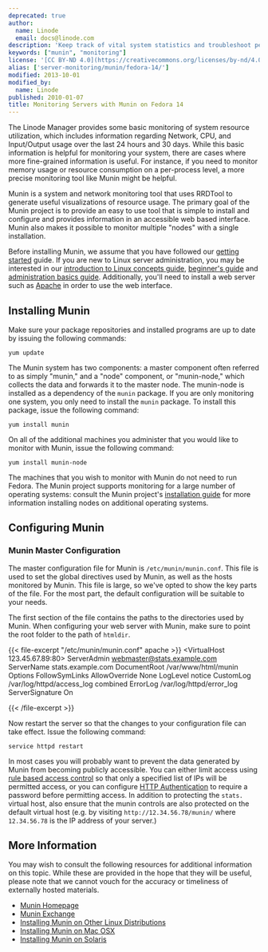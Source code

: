 ```yaml
---
deprecated: true
author:
  name: Linode
  email: docs@linode.com
description: 'Keep track of vital system statistics and troubleshoot performance problems with Munin on Fedora 14.'
keywords: ["munin", "monitoring"]
license: '[CC BY-ND 4.0](https://creativecommons.org/licenses/by-nd/4.0)'
alias: ['server-monitoring/munin/fedora-14/']
modified: 2013-10-01
modified_by:
  name: Linode
published: 2010-01-07
title: Monitoring Servers with Munin on Fedora 14
---
```




The Linode Manager provides some basic monitoring of system resource utilization, which includes information regarding Network, CPU, and Input/Output usage over the last 24 hours and 30 days. While this basic information is helpful for monitoring your system, there are cases where more fine-grained information is useful. For instance, if you need to monitor memory usage or resource consumption on a per-process level, a more precise monitoring tool like Munin might be helpful.

Munin is a system and network monitoring tool that uses RRDTool to generate useful visualizations of resource usage. The primary goal of the Munin project is to provide an easy to use tool that is simple to install and configure and provides information in an accessible web based interface. Munin also makes it possible to monitor multiple "nodes" with a single installation.

Before installing Munin, we assume that you have followed our [getting started](/docs/getting-started/) guide. If you are new to Linux server administration, you may be interested in our [introduction to Linux concepts guide](/docs/tools-reference/introduction-to-linux-concepts/), [beginner's guide](/docs/beginners-guide/) and [administration basics guide](/docs/using-linux/administration-basics). Additionally, you'll need to install a web server such as [Apache](/docs/web-servers/apache/installation/fedora-14) in order to use the web interface.

Installing Munin
----------------

Make sure your package repositories and installed programs are up to date by issuing the following commands:

    yum update

The Munin system has two components: a master component often referred to as simply "munin," and a "node" component, or "munin-node," which collects the data and forwards it to the master node. The munin-node is installed as a dependency of the `munin` package. If you are only monitoring one system, you only need to install the `munin` package. To install this package, issue the following command:

    yum install munin

On all of the additional machines you administer that you would like to monitor with Munin, issue the following command:

    yum install munin-node

The machines that you wish to monitor with Munin do not need to run Fedora. The Munin project supports monitoring for a large number of operating systems: consult the Munin project's [installation guide](http://munin-monitoring.org/wiki/MuninInstallationLinux) for more information installing nodes on additional operating systems.

Configuring Munin
-----------------

### Munin Master Configuration

The master configuration file for Munin is `/etc/munin/munin.conf`. This file is used to set the global directives used by Munin, as well as the hosts monitored by Munin. This file is large, so we've opted to show the key parts of the file. For the most part, the default configuration will be suitable to your needs.

The first section of the file contains the paths to the directories used by Munin. When configuring your web server with Munin, make sure to point the root folder to the path of `htmldir`.

{{< file-excerpt "/etc/munin/munin.conf" apache >}}
<VirtualHost 123.45.67.89:80>
   ServerAdmin webmaster@stats.example.com
   ServerName stats.example.com
   DocumentRoot /var/www/html/munin
   <Directory />
       Options FollowSymLinks
       AllowOverride None
   </Directory>
   LogLevel notice
   CustomLog /var/log/httpd/access_log combined
   ErrorLog /var/log/httpd/error_log
   ServerSignature On
</VirtualHost>

{{< /file-excerpt >}}


Now restart the server so that the changes to your configuration file can take effect. Issue the following command:

    service httpd restart

In most cases you will probably want to prevent the data generated by Munin from becoming publicly accessible. You can either limit access using [rule based access control](/docs/web-servers/apache/configuration/rule-based-access-control) so that only a specified list of IPs will be permitted access, or you can configure [HTTP Authentication](/docs/web-servers/apache/configuration/http-authentication) to require a password before permitting access. In addition to protecting the `stats.` virtual host, also ensure that the munin controls are also protected on the default virtual host (e.g. by visiting `http://12.34.56.78/munin/` where `12.34.56.78` is the IP address of your server.)

More Information
----------------

You may wish to consult the following resources for additional information on this topic. While these are provided in the hope that they will be useful, please note that we cannot vouch for the accuracy or timeliness of externally hosted materials.

- [Munin Homepage](http://munin-monitoring.org/)
- [Munin Exchange](https://github.com/munin-monitoring/contrib//)
- [Installing Munin on Other Linux Distributions](http://munin-monitoring.org/wiki/MuninInstallationLinux)
- [Installing Munin on Mac OSX](http://munin-monitoring.org/wiki/MuninInstallationDarwin)
- [Installing Munin on Solaris](http://munin-monitoring.org/wiki/MuninInstallationSolaris)



